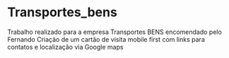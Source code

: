 # Transportes_bens
Trabalho realizado para a empresa Transportes BENS encomendado pelo Fernando
Criação de um cartão de visita mobile first com links para contatos e localização via Google maps
